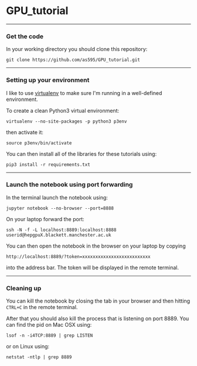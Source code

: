 # GPU_tutorial

---

### Get the code

In your working directory you should clone this repository:

``
git clone https://github.com/as595/GPU_tutorial.git
``

---

### Setting up your environment

I like to use [virtualenv](https://pypi.org/project/virtualenv/) to make sure I'm running in a well-defined environment. 

To create a clean Python3 virtual environment:

``
virtualenv --no-site-packages -p python3 p3env
``

then activate it:

``
source p3env/bin/activate
``

You can then install all of the libraries for these tutorials using:

``
pip3 install -r requirements.txt
``

---

### Launch the notebook using port forwarding

In the terminal launch the notebook using:

``
jupyter notebook --no-browser --port=8888
``

On your laptop forward the port:

``
ssh -N -f -L localhost:8889:localhost:8888 userid@hepgpuX.blackett.manchester.ac.uk
``

You can then open the notebook in the browser on your laptop by copying 

``
http://localhost:8889/?token=xxxxxxxxxxxxxxxxxxxxxxxxxx
``

into the address bar. The token will be displayed in the remote terminal. 

---

### Cleaning up

You can kill the notebook by closing the tab in your browser and then hitting `CTRL+C` in the remote terminal.

After that you should also kill the process that is listening on port 8889. You can find the pid on Mac OSX using:

``
lsof -n -i4TCP:8889 | grep LISTEN
``

or on Linux using:

``
netstat -ntlp | grep 8889
``

